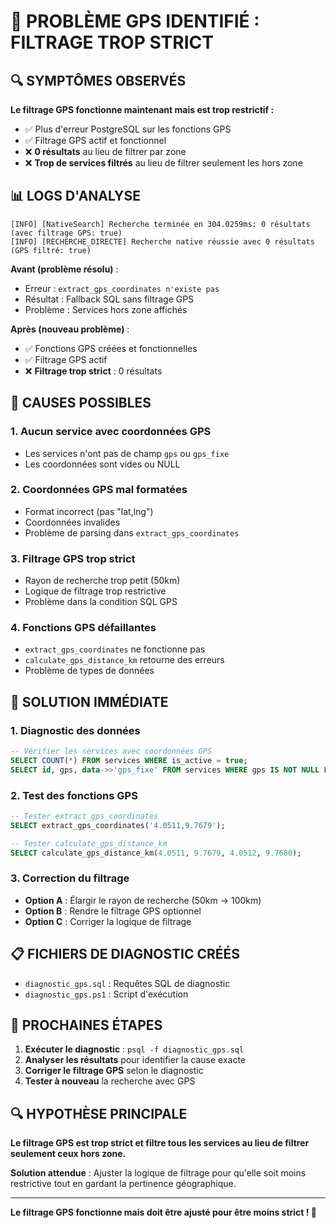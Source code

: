 # 🚨 PROBLÈME GPS IDENTIFIÉ : FILTRAGE TROP STRICT

## 🔍 **SYMPTÔMES OBSERVÉS**

**Le filtrage GPS fonctionne maintenant mais est trop restrictif :**
- ✅ Plus d'erreur PostgreSQL sur les fonctions GPS
- ✅ Filtrage GPS actif et fonctionnel
- ❌ **0 résultats** au lieu de filtrer par zone
- ❌ **Trop de services filtrés** au lieu de filtrer seulement les hors zone

## 📊 **LOGS D'ANALYSE**

```
[INFO] [NativeSearch] Recherche terminée en 304.0259ms: 0 résultats (avec filtrage GPS: true)
[INFO] [RECHERCHE_DIRECTE] Recherche native réussie avec 0 résultats (GPS filtré: true)
```

**Avant (problème résolu)** :
- Erreur : `extract_gps_coordinates n'existe pas`
- Résultat : Fallback SQL sans filtrage GPS
- Problème : Services hors zone affichés

**Après (nouveau problème)** :
- ✅ Fonctions GPS créées et fonctionnelles
- ✅ Filtrage GPS actif
- ❌ **Filtrage trop strict** : 0 résultats

## 🔧 **CAUSES POSSIBLES**

### **1. Aucun service avec coordonnées GPS**
- Les services n'ont pas de champ `gps` ou `gps_fixe`
- Les coordonnées sont vides ou NULL

### **2. Coordonnées GPS mal formatées**
- Format incorrect (pas "lat,lng")
- Coordonnées invalides
- Problème de parsing dans `extract_gps_coordinates`

### **3. Filtrage GPS trop strict**
- Rayon de recherche trop petit (50km)
- Logique de filtrage trop restrictive
- Problème dans la condition SQL GPS

### **4. Fonctions GPS défaillantes**
- `extract_gps_coordinates` ne fonctionne pas
- `calculate_gps_distance_km` retourne des erreurs
- Problème de types de données

## 🚀 **SOLUTION IMMÉDIATE**

### **1. Diagnostic des données**
```sql
-- Vérifier les services avec coordonnées GPS
SELECT COUNT(*) FROM services WHERE is_active = true;
SELECT id, gps, data->>'gps_fixe' FROM services WHERE gps IS NOT NULL LIMIT 5;
```

### **2. Test des fonctions GPS**
```sql
-- Tester extract_gps_coordinates
SELECT extract_gps_coordinates('4.0511,9.7679');

-- Tester calculate_gps_distance_km
SELECT calculate_gps_distance_km(4.0511, 9.7679, 4.0512, 9.7680);
```

### **3. Correction du filtrage**
- **Option A** : Élargir le rayon de recherche (50km → 100km)
- **Option B** : Rendre le filtrage GPS optionnel
- **Option C** : Corriger la logique de filtrage

## 📋 **FICHIERS DE DIAGNOSTIC CRÉÉS**

- `diagnostic_gps.sql` : Requêtes SQL de diagnostic
- `diagnostic_gps.ps1` : Script d'exécution

## 🎯 **PROCHAINES ÉTAPES**

1. **Exécuter le diagnostic** : `psql -f diagnostic_gps.sql`
2. **Analyser les résultats** pour identifier la cause exacte
3. **Corriger le filtrage GPS** selon le diagnostic
4. **Tester à nouveau** la recherche avec GPS

## 🔍 **HYPOTHÈSE PRINCIPALE**

**Le filtrage GPS est trop strict et filtre tous les services au lieu de filtrer seulement ceux hors zone.**

**Solution attendue** : Ajuster la logique de filtrage pour qu'elle soit moins restrictive tout en gardant la pertinence géographique.

---

**Le filtrage GPS fonctionne mais doit être ajusté pour être moins strict ! 🎯** 